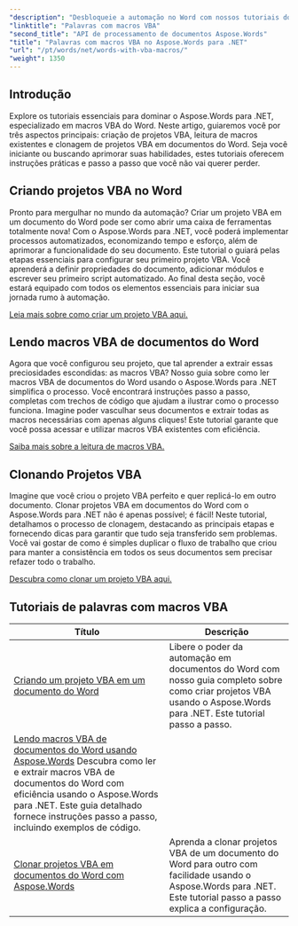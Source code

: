 ```yaml
---
"description": "Desbloqueie a automação no Word com nossos tutoriais do Aspose.Words para .NET. Crie, leia e clone macros VBA com eficiência em documentos do Word."
"linktitle": "Palavras com macros VBA"
"second_title": "API de processamento de documentos Aspose.Words"
"title": "Palavras com macros VBA no Aspose.Words para .NET"
"url": "/pt/words/net/words-with-vba-macros/"
"weight": 1350
---
```


## Introdução

Explore os tutoriais essenciais para dominar o Aspose.Words para .NET, especializado em macros VBA do Word. Neste artigo, guiaremos você por três aspectos principais: criação de projetos VBA, leitura de macros existentes e clonagem de projetos VBA em documentos do Word. Seja você iniciante ou buscando aprimorar suas habilidades, estes tutoriais oferecem instruções práticas e passo a passo que você não vai querer perder. 

## Criando projetos VBA no Word

Pronto para mergulhar no mundo da automação? Criar um projeto VBA em um documento do Word pode ser como abrir uma caixa de ferramentas totalmente nova! Com o Aspose.Words para .NET, você poderá implementar processos automatizados, economizando tempo e esforço, além de aprimorar a funcionalidade do seu documento. Este tutorial o guiará pelas etapas essenciais para configurar seu primeiro projeto VBA. Você aprenderá a definir propriedades do documento, adicionar módulos e escrever seu primeiro script automatizado. Ao final desta seção, você estará equipado com todos os elementos essenciais para iniciar sua jornada rumo à automação. 

[Leia mais sobre como criar um projeto VBA aqui.](./creating-vba-project/)

## Lendo macros VBA de documentos do Word

Agora que você configurou seu projeto, que tal aprender a extrair essas preciosidades escondidas: as macros VBA? Nosso guia sobre como ler macros VBA de documentos do Word usando o Aspose.Words para .NET simplifica o processo. Você encontrará instruções passo a passo, completas com trechos de código que ajudam a ilustrar como o processo funciona. Imagine poder vasculhar seus documentos e extrair todas as macros necessárias com apenas alguns cliques! Este tutorial garante que você possa acessar e utilizar macros VBA existentes com eficiência. 

[Saiba mais sobre a leitura de macros VBA.](./reading-vba-macros-word-document/)

## Clonando Projetos VBA

Imagine que você criou o projeto VBA perfeito e quer replicá-lo em outro documento. Clonar projetos VBA em documentos do Word com o Aspose.Words para .NET não é apenas possível; é fácil! Neste tutorial, detalhamos o processo de clonagem, destacando as principais etapas e fornecendo dicas para garantir que tudo seja transferido sem problemas. Você vai gostar de como é simples duplicar o fluxo de trabalho que criou para manter a consistência em todos os seus documentos sem precisar refazer todo o trabalho. 

[Descubra como clonar um projeto VBA aqui.](./clone-vba-project-word-document/)

 ## Tutoriais de palavras com macros VBA
| Título | Descrição |
| --- | --- |
| [Criando um projeto VBA em um documento do Word](./creating-vba-project/) | Libere o poder da automação em documentos do Word com nosso guia completo sobre como criar projetos VBA usando o Aspose.Words para .NET. Este tutorial passo a passo. |
| [Lendo macros VBA de documentos do Word usando Aspose.Words](./reading-vba-macros-word-document/) Descubra como ler e extrair macros VBA de documentos do Word com eficiência usando o Aspose.Words para .NET. Este guia detalhado fornece instruções passo a passo, incluindo exemplos de código. |
| [Clonar projetos VBA em documentos do Word com Aspose.Words](./clone-vba-project-word-document/) | Aprenda a clonar projetos VBA de um documento do Word para outro com facilidade usando o Aspose.Words para .NET. Este tutorial passo a passo explica a configuração. |